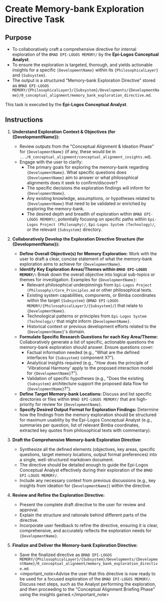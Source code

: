 # Create Memory-bank Exploration Directive Task

## Purpose

- To collaboratively craft a comprehensive directive for internal exploration of the `BMAD EPI-LOGOS MEMORY/` by the **Epi-Logos Conceptual Analyst**.
- To ensure the exploration is targeted, thorough, and yields actionable insights for a specific `{DevelopmentName}` within its `{PhilosophicalLayer}` and `{Subsystem}`.
- The output is a structured "Memory-bank Exploration Directive" stored as `BMAD EPI-LOGOS MEMORY/{PhilosophicalLayer}/{Subsystem}/Developments/{DevelopmentName}/0_conceptual_alignment/memory_bank_exploration_directive.md`.

This task is executed by the **Epi-Logos Conceptual Analyst**.

## Instructions

1.  **Understand Exploration Context & Objectives (for {DevelopmentName}):**
    - Review outputs from the "Conceptual Alignment & Ideation Phase" for `{DevelopmentName}` (if any, these would be in `.../0_conceptual_alignment/conceptual_alignment_insights.md`).
    - Engage with the user to clarify:
      - The primary goals for exploring the memory-bank regarding `{DevelopmentName}`. What specific questions does `{DevelopmentName}` aim to answer or what philosophical alignments does it seek to confirm/discover?
      - The specific decisions the exploration findings will inform for `{DevelopmentName}`.
      - Any existing knowledge, assumptions, or hypotheses related to `{DevelopmentName}` that need to be validated or enriched by exploring the memory-bank.
      - The desired depth and breadth of exploration within `BMAD EPI-LOGOS MEMORY/`, potentially focusing on specific paths within `Epi-Logos Project (Philosophy)/`, `Epi-Logos System (Technology)/`, or the relevant `{Subsystem}` directory.

2.  **Collaboratively Develop the Exploration Directive Structure (for {DevelopmentName}):**
    - **Define Overall Objective(s) for Memory Exploration:** Work with the user to draft a clear, concise statement of what the memory-bank exploration aims to achieve for `{DevelopmentName}`.
    - **Identify Key Exploration Areas/Themes within `BMAD EPI-LOGOS MEMORY/`:** Break down the overall objective into logical sub-topics or themes for investigation. Examples for `{DevelopmentName}`:
        - Relevant philosophical underpinnings from `Epi-Logos Project (Philosophy)/Core_Principles.md` or other philosophical texts.
        - Existing system capabilities, components, or Bimba coordinates within the target `{Subsystem}` (`BMAD EPI-LOGOS MEMORY/{PhilosophicalLayer}/{Subsystem}/`) that relate to `{DevelopmentName}`.
        - Technological patterns or principles from `Epi-Logos System (Technology)/` that might inform `{DevelopmentName}`.
        - Historical context or previous development efforts related to the `{DevelopmentName}`'s domain.
    - **Formulate Specific Research Questions for each Key Area/Theme:** Collaboratively generate a list of specific, actionable questions the memory-bank exploration should answer. Ensure questions cover:
      - Factual information needed (e.g., "What are the defined interfaces for `{Subsystem}` component X?").
      - Analytical insights required (e.g., "How does the principle of 'Vibrational Harmony' apply to the proposed interaction model for `{DevelopmentName}`?").
      - Validation of specific hypotheses (e.g., "Does the existing `{Subsystem}` architecture support the proposed data flow for `{DevelopmentName}`?").
    - **Define Target Memory-bank Locations:** Discuss and list specific directories or files within `BMAD EPI-LOGOS MEMORY/` that are high-priority for review for `{DevelopmentName}`.
    - **Specify Desired Output Format for Exploration Findings:** Determine how the findings from the memory exploration should be structured for maximum usability by the Epi-Logos Conceptual Analyst (e.g., summaries per question, list of relevant Bimba coordinates, extracted key quotes from philosophical texts with commentary).

3.  **Draft the Comprehensive Memory-bank Exploration Directive:**
    - Synthesize all the defined elements (objectives, key areas, specific questions, target memory locations, output format preferences) into a single, well-structured markdown document.
    - The directive should be detailed enough to guide the Epi-Logos Conceptual Analyst effectively during their exploration of the `BMAD EPI-LOGOS MEMORY/`.
    - Include any necessary context from previous discussions (e.g., key insights from ideation for `{DevelopmentName}`) within the directive.

4.  **Review and Refine the Exploration Directive:**
    - Present the complete draft directive to the user for review and approval.
    - Explain the structure and rationale behind different parts of the directive.
    - Incorporate user feedback to refine the directive, ensuring it is clear, comprehensive, and accurately reflects the exploration needs for `{DevelopmentName}`.

5.  **Finalize and Deliver the Memory-bank Exploration Directive:**
    - Save the finalized directive as `BMAD EPI-LOGOS MEMORY/{PhilosophicalLayer}/{Subsystem}/Developments/{DevelopmentName}/0_conceptual_alignment/memory_bank_exploration_directive.md`.
    - <important_note>Advise the user that this directive is now ready to be used for a focused exploration of the `BMAD EPI-LOGOS MEMORY/`. Discuss next steps, such as the Analyst performing the exploration, and then proceeding to the "Conceptual Alignment Briefing Phase" using the insights gained.</important_note>
